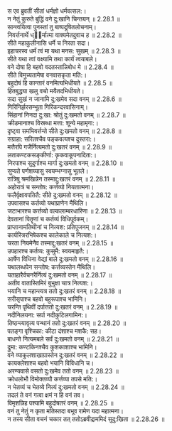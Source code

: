 

  
स एव ब्रुवतीं सीतां धर्मज्ञो धर्मवत्सल:।  
न नेतुं कुरुते बुद्धिं वने दु:खानि चिन्तयन् ॥ 2.28.1 ॥   
सान्त्वयित्वा पुनस्तां तु बाष्पदूषितलोचनाम्।  
निवर्त्तनार्थे ध्ार्मात्मा वाक्यमेतदुवाच ह ॥ 2.28.2 ॥   
सीते महाकुलीनासि धर्मे च निरता सदा।  
इहाचरस्व धर्मं त्वं मा यथा मनस: सुखम् ॥ 2.28.3 ॥   
सीते यथा त्वां वक्ष्यामि तथा कार्यं त्वयाबले।  
वने दोषा हि बहवो वदतस्तान्निबोध मे ॥ 2.28.4 ॥   
सीते विमुच्यतामेषा वनवासकृता मति:।  
बहुदोषं हि कान्तारं वनमित्यभिधीयते ॥ 2.28.5 ॥   
हितबुद्ध्या खलु वचो मयैतदभिधीयते।  
सदा सुखं न जानामि दु:खमेव सदा वनम् ॥ 2.28.6 ॥   
गिरिनिर्झरसम्भूता गिरिकन्दरवासिनाम्।  
सिंहानां निनदा दु:खा: श्रोतुं दु:खमतो वनम् ॥ 2.28.7 ॥   
क्रीडमानाश्च विस्रब्धा मत्ता: शून्ये महामृगा:।  
दृष्ट्वा समभिवर्त्तन्ते सीते दु:खमतो वनम् ॥ 2.28.8 ॥   
सग्राहा: सरितश्चैव पङ्कवत्यश्च दुस्तरा:।  
मत्तैरपि गजैर्नित्यमतो दु:खतरं वनम् ॥ 2.28.9 ॥   
लताकण्टकसङ्कीर्णा: कृकवाकूपनादिता:।  
निरपाश्च सुदुर्गाश्च मार्गा दु:खमतो वनम् ॥ 2.28.10 ॥   
सुप्यते पर्णशय्यासु स्वयम्भग्नासु भूतले।  
रात्रिषु श्रमखिन्नेन तस्माद्दु:खतरं वनम् ॥ 2.28.11 ॥   
अहोरात्रं च सन्तोष: कर्त्तव्यो नियतात्मना।  
फलैर्वृक्षावपतितै: सीते दु:खमतो वनम् ॥ 2.28.12 ॥   
उपवासश्च कर्तव्यो यथाप्राणेन मैथिलि।  
जटाभारश्च कर्त्तव्यो वल्कलाम्बरधारिणा ॥ 2.28.13 ॥   
देवतानां पितॄणां च कर्तव्यं विधिपूर्वकम्।  
प्राप्तानामतिथीनां च नित्यश: प्रतिपूजनम् ॥ 2.28.14 ॥   
कार्यस्त्रिरभिषेकश्च कालेकाले च नित्यश:।  
चरता नियमेनैव तस्माद्दु:खतरं वनम् ॥ 2.28.15 ॥   
उपहारश्च कर्तव्य: कुसुमै: स्वयमाहृतै:।  
आर्षेण विधिना वेद्यां बाले दु:खमतो वनम् ॥ 2.28.16 ॥   
यथालब्धपेन सन्तोष: कर्त्तव्यस्तेन मैथिलि।  
यताहारैर्वचनरैर्नित्यं दु:खमतो वनम् ॥ 2.28.17 ॥   
अतीव वातास्तिमिरं बुभुक्षा चात्र नित्यश:।  
भयानि च महान्त्यत्र ततो दु:खतरं वनम् ॥ 2.28.18 ॥   
सरीसृपाश्च बहवो बहुरूपाश्च भामिनि।  
चरन्ति पृथिवीं दर्पात्ततो दु:खतरं वनम् ॥ 2.28.19 ॥   
नदीनिलयना: सर्पा नदीकुटिलगामिन:।  
तिष्ठन्त्यावृत्य पन्थानं ततो दु:खतरं वनम् ॥ 2.28.20 ॥   
पतङ्गा वृश्चिका: कीटा दंशाश्च मशकै: सह।  
बाधन्ते नित्यमबले सर्वं दु:खमतो वनम् ॥ 2.28.21 ॥   
द्रुमा: कण्टकिनश्चैव कुशकाशाश्च भामिनि।  
वने व्याकुलशाखाग्रास्तेन दु:खतरं वनम् ॥ 2.28.22 ॥   
कायक्लेशाश्च बहवो भयानि विविधानि च।  
अरण्यवासे वसतो दु:खमेव ततो वनम् ॥ 2.28.23 ॥   
क्रोधलोभौ विमोक्तव्यौ कर्त्तव्या तपसे मति:।  
न भेतव्यं च भेतव्ये नित्यं दु:खमतो वनम् ॥ 2.28.24 ॥   
तदलं ते वनं गत्वा क्षमं न हि वनं तव।  
विमृशन्निह पश्यामि बहुदोषतरं वनम् ॥ 2.28.25 ॥   
वनं तु नेतुं न कृता मतिस्तदा बभूव रामेण यदा महात्मना।  
न तस्य सीता वचनं चकार तत् ततोऽब्रवीद्राममिदं सुदु:खिता ॥ 2.28.26 ॥   
